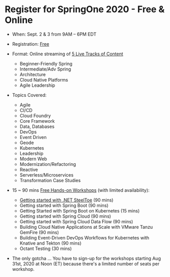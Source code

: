 # Register for SpringOne 2020 - Free & Online

- When: Sept. 2 & 3 from 9AM – 6PM EDT 

- Registration: [Free](https://springone.io/register) 

- Format: Online streaming of [5 Live Tracks of Content](https://springone.io/2020/sessions)
  - Beginner-Friendly Spring 
  - Intermediate/Adv Spring 
  - Architecture 
  - Cloud Native Platforms 
  - Agile Leadership 
  
- Topics Covered:
  - Agile 
  - CI/CD 
  - Cloud Foundry 
  - Core Framework 
  - Data, Databases 
  - DevOps 
  - Event Driven 
  - Geode 
  - Kubernetes 
  - Leadership 
  - Modern Web 
  - Modernization/Refactoring 
  - Reactive 
  - Serverless/Microservices 
  - Transformation Case Studies 

- 15 ~ 90 mins [Free Hands-on Workshops](https://springone.io/2020/workshops) (with limited availability):
  - [Getting started with .NET SteelToe](https://springone.io/2020/workshops/steeltoe) (90 mins)
  - Getting started with Spring Boot (90 mins)
  - Getting Started with Spring Boot on Kubernetes (15 mins)
  - Getting started with Spring Cloud (90 mins)
  - Getting started with Spring Cloud Data Flow (90 mins)
  - Building Cloud Native Applications at Scale with VMware Tanzu GemFire (90 mins)
  - Building Event-Driven DevOps Workflows for Kubernetes with Knative and Tekton (90 mins)
  - Octant Testing (30 mins)
  
- The only gotcha ... You have to sign-up for the workshops starting Aug 31st, 2020 at Noon (ET) because there's a limited number of seats per workshop.


